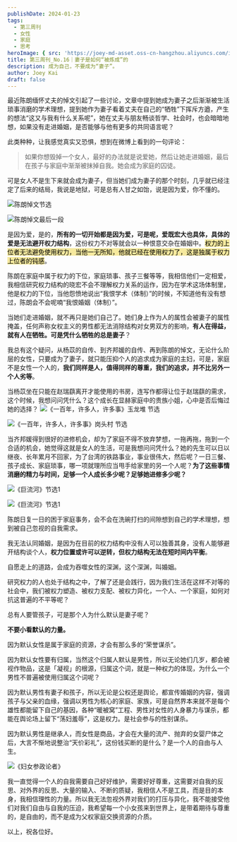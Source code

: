```yaml
---
publishDate: 2024-01-23
tags:
  - 第三周刊
  - 女性
  - 家庭
  - 思考
heroImage: { src: 'https://joey-md-asset.oss-cn-hangzhou.aliyuncs.com/img/202401232013641.jpeg', inferSize: true}
title: 第三周刊_No.16｜妻子是如何“被炼成”的
description: 成为自己，不要成为“妻子”。
author: Joey Kai
draft: false
---
```

最近陈朗缅怀丈夫的悼文引起了一些讨论，文章中提到她成为妻子之后渐渐被生活琐事消磨的学术理想，提到她作为妻子看着丈夫在自己的“牺牲”下挥斥方遒，产生的想法“这又与我有什么关系呢”，她在丈夫与朋友畅谈哲学、社会时，也会暗暗地想，如果没有走进婚姻，是否能够与他有更多的共同语言呢？

此类种种，让我感觉真实又恐惧，想到在微博上看到的一句评论：
>如果你想毁掉一个女人，最好的办法就是说爱她，然后让她走进婚姻，最后在孩子与家庭中渐渐被抹掉自我。她会成为家庭的囚徒。

可是女人不是生下来就会成为妻子，但当她们成为妻子的那个时刻，几乎就已经注定了后来的结局，我说是地狱，可是总有人甘之如饴，说是因为爱，你不懂的。

![陈朗悼文节选](https://joey-md-asset.oss-cn-hangzhou.aliyuncs.com/img/202401232016157.png)

![陈朗悼文最后一段](https://joey-md-asset.oss-cn-hangzhou.aliyuncs.com/img/202401232015076.png)

是因为爱，是的，**所有的一切开始都是因为爱，可是呢，爱既宏大也具体，具体的爱是无法避开权力结构**，这份权力不对等就会以一种恨意交杂在婚姻中。<mark style="background: #F6E99E;">权力的上位者无法避免使用权力，当他一无所知，他就已经在使用权力了，这是独属于权力上位者的钝感</mark>。

陈朗在家庭中属于权力的下位，家庭琐事、孩子三餐等等，我相信他们一定相爱，我相信研究权力结构的晓宏不会不理解权力关系的运作，因为在学术这场体制里，他是权力的下位，当他怨愤地说出“我恨学术（体制）”的时候，不知道他有没有想过，陈朗会不会呢喃“我恨婚姻（体制）”。

当她们走进婚姻，就不再只是她们自己了。她们身上作为人的属性会被妻子的属性掩盖，任何声称女权主义的男性都无法消除结构对女男双方的影响，**有人在得益，就有人在牺牲。可是凭什么牺牲的总是妻子**？

我总有这个疑问，从杨苡的自传、到齐邦媛的自传、再到陈朗的悼文，无论什么阶层的女性，只要成为了妻子，就只能压抑个人的追求成为家庭的主妇，可是，家庭不是女性一个人的，**我们同样是人，值得同样的尊重，我们的追求，并不比另外一个人劣等**。

当杨苡坐在只能在赵瑞蕻离开才能使用的书房，连写作都得让位于赵瑞蕻的需求，这个时候，我想问问凭什么？这个成长在显赫家庭中的贵族小姐，心中是否后悔过她的选择？
![《一百年，许多人，许多事》玉龙堆 节选](https://joey-md-asset.oss-cn-hangzhou.aliyuncs.com/img/202401232019581.png)

![《一百年，许多人，许多事》岗头村 节选](https://joey-md-asset.oss-cn-hangzhou.aliyuncs.com/img/202401232018426.png)


当齐邦媛得到很好的进修机会，却为了家庭不得不放弃梦想，一拖再拖，拖到一个合适的机会，她觉得这就是女人的生活，可是我想问问凭什么？她的先生可以日以继夜、长年累月不回家，为了台湾的铁路事业，事业很伟大，然后呢？一日三餐、孩子成长、家庭琐事，哪一项就理所应当甩手给家里的另一个人呢？**为了这些事情消磨的精力与时间，足够一个人成长多少呢？足够她进修多少呢？**

![《巨流河》节选1](https://joey-md-asset.oss-cn-hangzhou.aliyuncs.com/img/202401232022825.png)

![《巨流河》节选1](https://joey-md-asset.oss-cn-hangzhou.aliyuncs.com/img/202401232023444.png)


陈朗日复一日的困于家庭事务，会不会在洗碗打扫的间隙想到自己的学术理想，想到被自己忽视的自我需求。

我无法认同婚姻，是因为在目前的权力结构中没有人可以独善其身，没有人能够避开结构谈个人，**权力位置或许可以逆转，但权力结构无法在短时间内平衡**。

自愿走上的道路，会成为吞噬女性的深渊，这个深渊，叫婚姻。

研究权力的人也处于结构之中，了解了还是会践行，因为我们生活在这样不对等的社会中，我们被权力塑造、被权力支配、被权力异化，一个人、一个家庭，如何对抗这普遍的不平等呢？

总有人要管孩子，可是那个人为什么默认是妻子呢？

**不要小看默认的力量。**

因为默认女性是属于家庭的资源，才会有那么多的“荣誉谋杀”。

因为默认女性要有归属，当然这个归属人默认是男性，所以无论她们几岁，都会被视作物品，这是「凝视」的根源，归属这个词，就是一种权力的体现，为什么一个男性不普遍被使用归属这个词呢？

因为默认男性有妻子和孩子，所以无论是公权还是舆论，都宣传婚姻的内容，强调孩子与父亲的血缘，强调以男性为核心的家庭、家族，可是自然界本来就不是每个雄性都能留下自己的基因，各种“暖被窝”工程、男性对女性的人身暴力与谋杀，都能在舆论场上留下“荡妇羞辱”，这是权力。是社会参与的性别谋杀。

因为默认男性是继承人，而女性是商品，才会在大量的流产、抛弃的女婴尸体之后，大言不惭地说整治“天价彩礼”，这份钱买断的是什么？是一个人的自由与人生。

![《妇女参政论者》](https://joey-md-asset.oss-cn-hangzhou.aliyuncs.com/img/202401232024537.JPG)

我一直觉得一个人的自我需要自己好好维护，需要好好尊重，这需要对自我的反思、对外界的反思、大量的输入、不断的质疑，我相信人不是工具，而是目的本身，我相信理性的力量。所以我无法忽视外界对我们的打压与异化，我不能接受他们对我们自由与自我的压迫，我希望每一个小女孩来到世界上，是带着期待与尊重的，是自由的，而不是成为父权家庭交换资源的介质。

以上，祝各位好。
